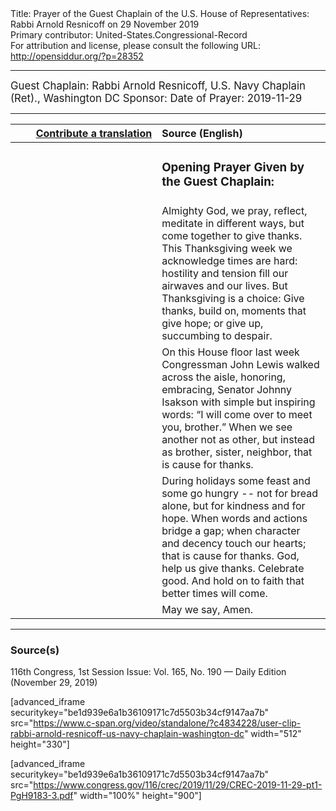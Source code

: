 <html>
<head></head>
<body>
Title: Prayer of the Guest Chaplain of the U.S. House of Representatives: Rabbi Arnold Resnicoff on 29 November 2019<br />
Primary contributor: United-States.Congressional-Record<br />
For attribution and license, please consult the following URL: <a href="http://opensiddur.org/?p=28352">http://opensiddur.org/?p=28352</a>
<p />
<hr />

<div class="english" style="font-size:1.2em;">
Guest Chaplain: Rabbi Arnold Resnicoff, U.S. Navy Chaplain (Ret)., Washington DC
Sponsor: 
Date of Prayer: 2019-11-29
<!--
<blockquote>
</blockquote>
-->
</div>

<hr />

<table style="margin-left: auto;margin-right: auto;" class="draggable">
<thead><tr><th id="x" style="text-align: right;"><a href="/contributing/upload/">Contribute a translation</a></th><th style="text-align: left;">Source (English)</th></tr></thead>
<tbody>
<tr><td style="vertical-align:top;" width="46%">
<div class="liturgy"><span lang="he">

</span></div></td>
 
<td style="vertical-align:top;" width="53%">
<div class="english">
<h3>Opening Prayer Given by the Guest Chaplain:</h3>
</div></td></tr>

<tr><td style="vertical-align:top;" width="46%">
<div class="liturgy"><span lang="he">

</span></div></td>
 
<td style="vertical-align:top;" width="53%">
<div class="english">
Almighty God, 
we pray, reflect, meditate 
in different ways, 
but come together to give thanks. 
This Thanksgiving week 
we acknowledge 
times are hard: 
hostility and tension 
fill our airwaves 
and our lives. 
But Thanksgiving is a choice: 
Give thanks, build on, moments that give hope; 
or give up, succumbing to despair.
</div></td></tr>


<tr><td style="vertical-align:top;" width="46%">
<div class="liturgy"><span lang="he">

</span></div></td>
 
<td style="vertical-align:top;" width="53%">
<div class="english">
On this House floor last week 
Congressman John Lewis walked across the aisle, 
honoring, embracing, Senator Johnny Isakson 
with simple but inspiring words: 
“I will come over to meet you, brother.” 
When we see another not as other, 
but instead as brother, sister, neighbor, 
that is cause for thanks. 
</div></td></tr>


<tr><td style="vertical-align:top;" width="46%">
<div class="liturgy"><span lang="he">

</span></div></td>
 
<td style="vertical-align:top;" width="53%">
<div class="english">
During holidays some feast 
and some go hungry -- 
not for bread alone, 
but for kindness and for hope. 
When words and actions bridge a gap; 
when character and decency touch our hearts; 
that is cause for thanks. 
God, help us give thanks. 
Celebrate good. 
And hold on to faith that better times will come. 
</div></td></tr>


<tr><td style="vertical-align:top;" width="46%">
<div class="liturgy"><span lang="he">

</span></div></td>
 
<td style="vertical-align:top;" width="53%">
<div class="english">
May we say, Amen.
</div></td></tr>
</tbody></table>

<hr />

<h3>Source(s)</h3>

116th Congress, 1st Session
Issue: Vol. 165, No. 190 — Daily Edition (November 29, 2019)
<!--
link: <a href=""></a>
-->
[advanced_iframe securitykey="be1d939e6a1b36109171c7d5503b34cf9147aa7b" src="https://www.c-span.org/video/standalone/?c4834228/user-clip-rabbi-arnold-resnicoff-us-navy-chaplain-washington-dc" width="512" height="330"]

[advanced_iframe securitykey="be1d939e6a1b36109171c7d5503b34cf9147aa7b" src="https://www.congress.gov/116/crec/2019/11/29/CREC-2019-11-29-pt1-PgH9183-3.pdf" width="100%" height="900"]
</body>
</html>